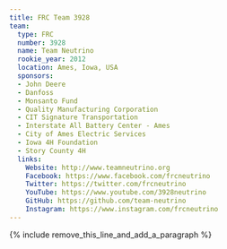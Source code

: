```yaml
---
title: FRC Team 3928
team:
  type: FRC
  number: 3928
  name: Team Neutrino
  rookie_year: 2012
  location: Ames, Iowa, USA
  sponsors:
  - John Deere
  - Danfoss
  - Monsanto Fund
  - Quality Manufacturing Corporation
  - CIT Signature Transportation
  - Interstate All Battery Center - Ames
  - City of Ames Electric Services
  - Iowa 4H Foundation
  - Story County 4H
  links:
    Website: http://www.teamneutrino.org
    Facebook: https://www.facebook.com/frcneutrino
    Twitter: https://twitter.com/frcneutrino
    YouTube: https://www.youtube.com/3928neutrino
    GitHub: https://github.com/team-neutrino
    Instagram: https://www.instagram.com/frcneutrino
---
```


{% include remove_this_line_and_add_a_paragraph %}